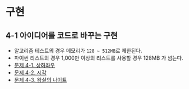 # 구현
## 4-1 아이디어를 코드로 바꾸는 구현 
- 알고리즘 테스트의 경우 메모리가 `128 ~ 512MB`로 제한된다. 
- 파이썬 리스트의 경우 1,000만 이상의 리스트를 사용할 경우 128MB 가 넘는다. 
- [문제 4-1. 상하좌우](./solution4-1.py)
- [문제 4-2. 시각](./solution4-2.py)
- [문제 4-3. 왕실의 나이트](./solution4-3.py)
